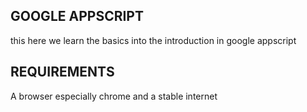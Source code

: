 ##  GOOGLE APPSCRIPT

this here we learn the basics into the introduction in google appscript

##  REQUIREMENTS

A browser especially chrome and a stable internet
